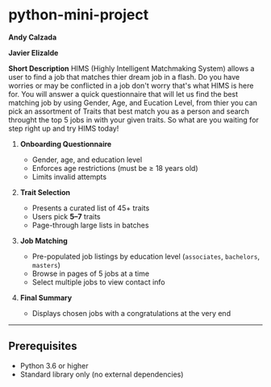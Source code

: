 # python-mini-project

**Andy Calzada**

**Javier Elizalde**

**Short Description**
HIMS (Highly Intelligent Matchmaking System) allows a user to find a job that matches thier dream job in a flash. Do you have worries or may be conflicted in a job don't worry that's what HIMS is here for. You will answer a quick questionnaire that will let us find the best matching job by using Gender, Age, and Eucation Level, from thier you can pick an assortment of Traits that best match you as a person and search throught the top 5 jobs in with your given traits. So what are you waiting for step right up and try HIMS today!


1. **Onboarding Questionnaire**  
   - Gender, age, and education level  
   - Enforces age restrictions (must be ≥ 18 years old)  
   - Limits invalid attempts

2. **Trait Selection**  
   - Presents a curated list of 45+ traits  
   - Users pick **5–7** traits  
   - Page-through large lists in batches

3. **Job Matching**  
   - Pre-populated job listings by education level (`associates`, `bachelors`, `masters`)  
   - Browse in pages of 5 jobs at a time  
   - Select multiple jobs to view contact info

4. **Final Summary**  
   - Displays chosen jobs with a congratulations at the very end 

---

## Prerequisites

- Python 3.6 or higher
- Standard library only (no external dependencies)




